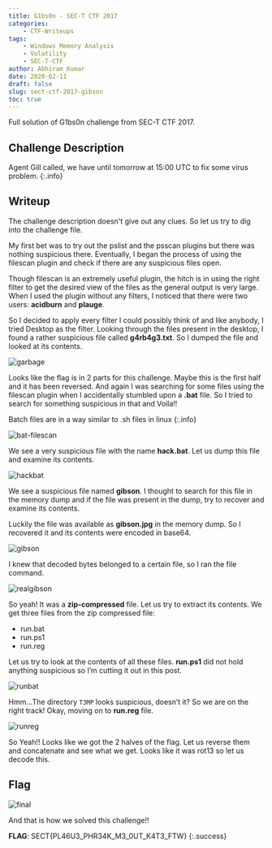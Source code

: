 ```yaml
---
title: G1bs0n - SEC-T CTF 2017
categories: 
    - CTF-Writeups
tags: 
    - Windows Memory Analysis
    - Volatility
    - SEC-T-CTF
author: Abhiram Kumar
date: 2020-02-11
draft: false
slug: sect-ctf-2017-gibson
toc: true
---
```


Full solution of G1bs0n challenge from SEC-T CTF 2017.

<!--more-->

## Challenge Description

Agent Gill called, we have until tomorrow at 15:00 UTC to fix some virus problem.
{:.info}

## Writeup

The challenge description doesn't give out any clues. So let us try to dig into the challenge file.

My first bet was to try out the pslist and the psscan plugins but there was nothing suspicious there. Eventually, I began the process of using the filescan plugin and check if there are any suspicious files open.

Though filescan is an extremely useful plugin, the hitch is in using the right filter to get the desired view of the files as the general output is very large. When I used the plugin without any filters, I noticed that there were two users: **acidburn** and **plauge**.

So I decided to apply every filter I could possibly think of and like anybody, I tried Desktop as the filter. Looking through the files present in the desktop, I found a rather suspicious file called **g4rb4g3.txt**. So I dumped the file and looked at its contents.

![garbage](/images/CTF/SECT/gibson/garbage.png)

Looks like the flag is in 2 parts for this challenge. Maybe this is the first half and it has been reversed. And again I was searching for some files using the filescan plugin when I accidentally stumbled upon a **.bat** file. So I tried to search for something suspicious in that and Voila!!

Batch files are in a way similar to .sh files in linux
{:.info}

![bat-filescan](/images/CTF/SECT/gibson/bat.png)

We see a very suspicious file with the name **hack.bat**. Let us dump this file and examine its contents.

![hackbat](/images/CTF/SECT/gibson/hackbat.png)

We see a suspicious file named **gibson**. I thought to search for this file in the memory dump and if the file was present in the dump, try to recover and examine its contents.

Luckily the file was available as **gibson.jpg** in the memory dump. So I recovered it and its contents were encoded in base64.

![gibson](/images/CTF/SECT/gibson/gibson.png)

I knew that decoded bytes belonged to a certain file, so I ran the file command.

![realgibson](/images/CTF/SECT/gibson/realgibson.png)

So yeah! It was a **zip-compressed** file. Let us try to extract its contents. We get three files from the zip compressed file:

+ run.bat
+ run.ps1
+ run.reg

Let us try to look at the contents of all these files. **run.ps1** did not hold anything suspicious so I’m cutting it out in this post.

![runbat](/images/CTF/SECT/gibson/runbat.png)

Hmm…The directory `T3MP` looks suspicious, doesn’t it? So we are on the right track! Okay, moving on to **run.reg** file.

![runreg](/images/CTF/SECT/gibson/runreg.png)


So Yeah!! Looks like we got the 2 halves of the flag. Let us reverse them and concatenate and see what we get. Looks like it was rot13 so let us decode this.

## Flag

![final](/images/CTF/SECT/gibson/finalscript.png)

And that is how we solved this challenge!!

**FLAG**: SECT{PL46U3_PHR34K_M3_0UT_K4T3_FTW}
{:.success}